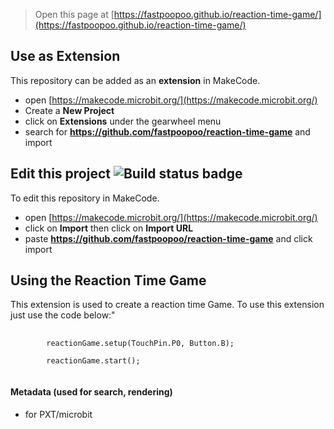 > Open this page at [https://fastpoopoo.github.io/reaction-time-game/](https://fastpoopoo.github.io/reaction-time-game/)

## Use as Extension

This repository can be added as an **extension** in MakeCode.

* open [https://makecode.microbit.org/](https://makecode.microbit.org/)
* Create a **New Project**
* click on **Extensions** under the gearwheel menu
* search for **https://github.com/fastpoopoo/reaction-time-game** and import

## Edit this project ![Build status badge](https://github.com/fastpoopoo/reaction-time-game/workflows/MakeCode/badge.svg)

To edit this repository in MakeCode.

* open [https://makecode.microbit.org/](https://makecode.microbit.org/)
* click on **Import** then click on **Import URL**
* paste **https://github.com/fastpoopoo/reaction-time-game** and click import

## Using the Reaction Time Game

This extension is used to create a reaction time Game. 
To use this extension just use the code below:"

<pre>
    <code class="language-blocks">
        reactionGame.setup(TouchPin.P0, Button.B);

        reactionGame.start();
    </code>
</pre>


#### Metadata (used for search, rendering)

* for PXT/microbit
<script src="https://makecode.com/gh-pages-embed.js"></script><script>makeCodeRender("{{ site.makecode.home_url }}", "{{ site.github.owner_name }}/{{ site.github.repository_name }}");</script>
